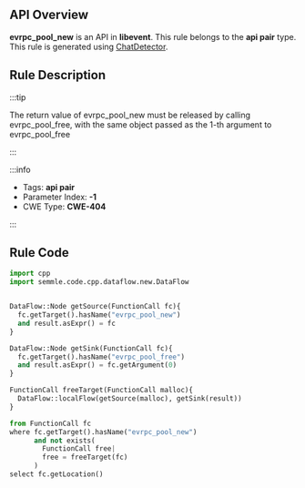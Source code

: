 ---
---


## API Overview
**evrpc_pool_new** is an API in **libevent**. This rule belongs to the **api pair** type. This rule is generated using [ChatDetector](../../tools/ChatDetector).
## Rule Description

:::tip

The return value of evrpc_pool_new must be released by calling evrpc_pool_free, with the same object passed as the 1-th argument to evrpc_pool_free

:::

:::info

- Tags: **api pair**
- Parameter Index: **-1**
- CWE Type: **CWE-404**

:::

## Rule Code
```python
import cpp
import semmle.code.cpp.dataflow.new.DataFlow


DataFlow::Node getSource(FunctionCall fc){
  fc.getTarget().hasName("evrpc_pool_new")
  and result.asExpr() = fc
}

DataFlow::Node getSink(FunctionCall fc){
  fc.getTarget().hasName("evrpc_pool_free")
  and result.asExpr() = fc.getArgument(0)
}

FunctionCall freeTarget(FunctionCall malloc){
  DataFlow::localFlow(getSource(malloc), getSink(result))
}

from FunctionCall fc
where fc.getTarget().hasName("evrpc_pool_new")
      and not exists(
        FunctionCall free| 
        free = freeTarget(fc)
      )
select fc.getLocation()

```
